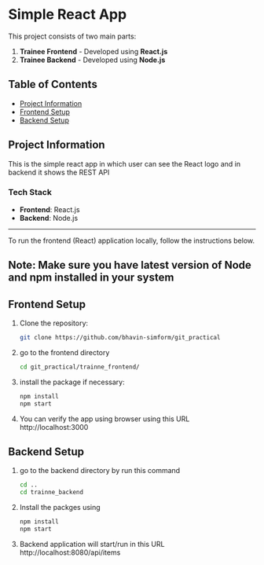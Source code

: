 # Simple React App

This project consists of two main parts:
1. **Trainee Frontend** - Developed using **React.js** 
2. **Trainee Backend** - Developed using **Node.js** 

## Table of Contents
- [Project Information](#project-information)
- [Frontend Setup](#frontend-setup)
- [Backend Setup](#backend-setup)

## Project Information

This is the simple react app in which user can see the React logo and in backend it shows the REST API

### Tech Stack
- **Frontend**: React.js
- **Backend**: Node.js

---

To run the frontend (React) application locally, follow the instructions below.
## Note: Make sure you have latest version of Node and npm installed in your system

## Frontend Setup

1. Clone the repository:
   ```bash
   git clone https://github.com/bhavin-simform/git_practical

2. go to the frontend directory
   ```bash
   cd git_practical/trainne_frontend/

3. install the package if necessary:
    ```bash
    npm install
    npm start 

4. You can verify the app using browser using this URL http://localhost:3000


## Backend Setup 

1. go to the backend directory by run this command
   ```bash
   cd ..
   cd trainne_backend

2. Install the packges using 
    ```bash
    npm install
    npm start

3. Backend application will start/run in this URL http://localhost:8080/api/items




